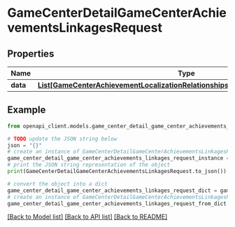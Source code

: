 # GameCenterDetailGameCenterAchievementsLinkagesRequest


## Properties

Name | Type | Description | Notes
------------ | ------------- | ------------- | -------------
**data** | [**List[GameCenterAchievementLocalizationRelationshipsGameCenterAchievementData]**](GameCenterAchievementLocalizationRelationshipsGameCenterAchievementData.md) |  | 

## Example

```python
from openapi_client.models.game_center_detail_game_center_achievements_linkages_request import GameCenterDetailGameCenterAchievementsLinkagesRequest

# TODO update the JSON string below
json = "{}"
# create an instance of GameCenterDetailGameCenterAchievementsLinkagesRequest from a JSON string
game_center_detail_game_center_achievements_linkages_request_instance = GameCenterDetailGameCenterAchievementsLinkagesRequest.from_json(json)
# print the JSON string representation of the object
print(GameCenterDetailGameCenterAchievementsLinkagesRequest.to_json())

# convert the object into a dict
game_center_detail_game_center_achievements_linkages_request_dict = game_center_detail_game_center_achievements_linkages_request_instance.to_dict()
# create an instance of GameCenterDetailGameCenterAchievementsLinkagesRequest from a dict
game_center_detail_game_center_achievements_linkages_request_from_dict = GameCenterDetailGameCenterAchievementsLinkagesRequest.from_dict(game_center_detail_game_center_achievements_linkages_request_dict)
```
[[Back to Model list]](../README.md#documentation-for-models) [[Back to API list]](../README.md#documentation-for-api-endpoints) [[Back to README]](../README.md)


